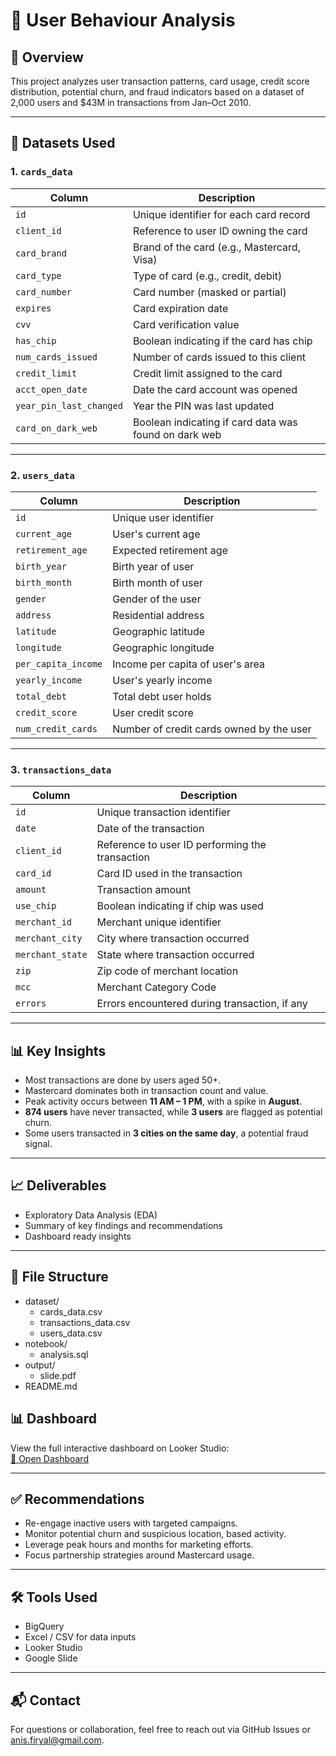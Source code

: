 # 🧾 User Behaviour Analysis

## 📌 Overview
This project analyzes user transaction patterns, card usage, credit score distribution, potential churn, and fraud indicators based on a dataset of 2,000 users and $43M in transactions from Jan–Oct 2010.

---

## 📂 Datasets Used

### 1. `cards_data`  
| Column               | Description                                      |
|----------------------|------------------------------------------------|
| `id`                 | Unique identifier for each card record          |
| `client_id`          | Reference to user ID owning the card             |
| `card_brand`         | Brand of the card (e.g., Mastercard, Visa)      |
| `card_type`          | Type of card (e.g., credit, debit)               |
| `card_number`        | Card number (masked or partial)                   |
| `expires`            | Card expiration date                              |
| `cvv`                | Card verification value                           |
| `has_chip`           | Boolean indicating if the card has chip          |
| `num_cards_issued`   | Number of cards issued to this client             |
| `credit_limit`       | Credit limit assigned to the card                 |
| `acct_open_date`     | Date the card account was opened                  |
| `year_pin_last_changed` | Year the PIN was last updated                  |
| `card_on_dark_web`   | Boolean indicating if card data was found on dark web |

---

### 2. `users_data`  
| Column               | Description                                      |
|----------------------|------------------------------------------------|
| `id`                 | Unique user identifier                           |
| `current_age`        | User's current age                               |
| `retirement_age`     | Expected retirement age                          |
| `birth_year`         | Birth year of user                               |
| `birth_month`        | Birth month of user                              |
| `gender`             | Gender of the user                               |
| `address`            | Residential address                              |
| `latitude`           | Geographic latitude                              |
| `longitude`          | Geographic longitude                             |
| `per_capita_income`  | Income per capita of user's area                 |
| `yearly_income`      | User's yearly income                             |
| `total_debt`         | Total debt user holds                            |
| `credit_score`       | User credit score                                |
| `num_credit_cards`   | Number of credit cards owned by the user         |

---

### 3. `transactions_data`  
| Column               | Description                                      |
|----------------------|------------------------------------------------|
| `id`                 | Unique transaction identifier                    |
| `date`               | Date of the transaction                          |
| `client_id`          | Reference to user ID performing the transaction |
| `card_id`            | Card ID used in the transaction                   |
| `amount`             | Transaction amount                               |
| `use_chip`           | Boolean indicating if chip was used              |
| `merchant_id`        | Merchant unique identifier                       |
| `merchant_city`      | City where transaction occurred                  |
| `merchant_state`     | State where transaction occurred                 |
| `zip`                | Zip code of merchant location                    |
| `mcc`                | Merchant Category Code                           |
| `errors`             | Errors encountered during transaction, if any   |

---

## 📊 Key Insights
- Most transactions are done by users aged 50+.
- Mastercard dominates both in transaction count and value.
- Peak activity occurs between **11 AM – 1 PM**, with a spike in **August**.
- **874 users** have never transacted, while **3 users** are flagged as potential churn.
- Some users transacted in **3 cities on the same day**, a potential fraud signal.

---

## 📈 Deliverables
- Exploratory Data Analysis (EDA)   
- Summary of key findings and recommendations  
- Dashboard ready insights 

---

## 📎 File Structure
- dataset/
  - cards_data.csv
  - transactions_data.csv
  - users_data.csv
- notebook/
  - analysis.sql
- output/
  - slide.pdf
- README.md

## 📊 Dashboard

View the full interactive dashboard on Looker Studio:  
[🔗 Open Dashboard](https://lookerstudio.google.com/reporting/64fe3806-a104-46ed-b193-fde5c5527d72)

---

## ✅ Recommendations
- Re-engage inactive users with targeted campaigns.
- Monitor potential churn and suspicious location, based activity.
- Leverage peak hours and months for marketing efforts.
- Focus partnership strategies around Mastercard usage.

---

## 🛠️ Tools Used
- BigQuery
- Excel / CSV for data inputs
- Looker Studio
- Google Slide

---

## 📬 Contact
For questions or collaboration, feel free to reach out via GitHub Issues or anis.firyal@gmail.com.

